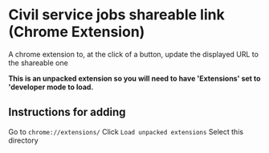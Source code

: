 # Civil service jobs shareable link (Chrome Extension)

A chrome extension to, at the click of a button, update the displayed URL to the shareable one

**This is an unpacked extension so you will need to have 'Extensions' set to 'developer mode to load.**

## Instructions for adding

Go to `chrome://extensions/`
Click `Load unpacked extensions`
Select this directory

